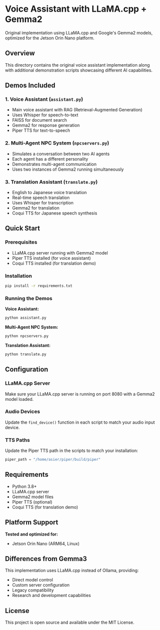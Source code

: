 # Voice Assistant with LLaMA.cpp + Gemma2

Original implementation using LLaMA.cpp and Google's Gemma2 models, optimized for the Jetson Orin Nano platform.

## Overview

This directory contains the original voice assistant implementation along with additional demonstration scripts showcasing different AI capabilities.

## Demos Included

### 1. Voice Assistant (`assistant.py`)
- Main voice assistant with RAG (Retrieval-Augmented Generation)
- Uses Whisper for speech-to-text
- FAISS for document search
- Gemma2 for response generation
- Piper TTS for text-to-speech

### 2. Multi-Agent NPC System (`npcservers.py`)
- Simulates a conversation between two AI agents
- Each agent has a different personality
- Demonstrates multi-agent communication
- Uses two instances of Gemma2 running simultaneously

### 3. Translation Assistant (`translate.py`)
- English to Japanese voice translation
- Real-time speech translation
- Uses Whisper for transcription
- Gemma2 for translation
- Coqui TTS for Japanese speech synthesis

## Quick Start

### Prerequisites
- LLaMA.cpp server running with Gemma2 model
- Piper TTS installed (for voice assistant)
- Coqui TTS installed (for translation demo)

### Installation
```bash
pip install -r requirements.txt
```

### Running the Demos

**Voice Assistant:**
```bash
python assistant.py
```

**Multi-Agent NPC System:**
```bash
python npcservers.py
```

**Translation Assistant:**
```bash
python translate.py
```

## Configuration

### LLaMA.cpp Server
Make sure your LLaMA.cpp server is running on port 8080 with a Gemma2 model loaded.

### Audio Devices
Update the `find_device()` function in each script to match your audio input device.

### TTS Paths
Update the Piper TTS path in the scripts to match your installation:
```python
piper_path = "/home/asier/piper/build/piper"
```

## Requirements

- Python 3.8+
- LLaMA.cpp server
- Gemma2 model files
- Piper TTS (optional)
- Coqui TTS (for translation demo)

## Platform Support

**Tested and optimized for:**
- Jetson Orin Nano (ARM64, Linux)

## Differences from Gemma3

This implementation uses LLaMA.cpp instead of Ollama, providing:
- Direct model control
- Custom server configuration
- Legacy compatibility
- Research and development capabilities

## License

This project is open source and available under the MIT License. 